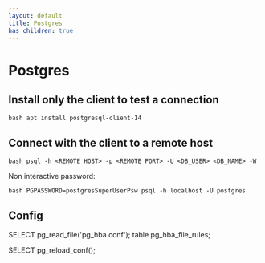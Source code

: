 ```yaml
---
layout: default
title: Postgres
has_children: true
---
```


# Postgres

## Install only the client to test a connection

```bash apt install postgresql-client-14```


## Connect with the client to a remote host

```bash psql -h <REMOTE HOST> -p <REMOTE PORT> -U <DB_USER> <DB_NAME> -W```

Non interactive password:

```bash PGPASSWORD=postgresSuperUserPsw psql -h localhost -U postgres```


## Config

SELECT pg_read_file('pg_hba.conf');
table pg_hba_file_rules;


SELECT pg_reload_conf();

